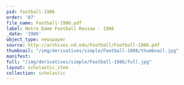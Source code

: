 ```yaml
---
pid: football-1986
order: '87'
file_name: Football-1986.pdf
label: Notre Dame Football Review - 1986
_date: '1986'
object_type: newspaper
source: http://archives.nd.edu/Football/Football-1986.pdf
thumbnail: "/img/derivatives/simple/Football-1986/thumbnail.jpg"
manifest:
full: "/img/derivatives/simple/Football-1986/full.jpg"
layout: scholastic_item
collection: scholastic
---
```

